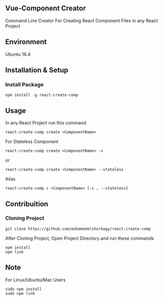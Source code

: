 ## Vue-Component Creator
<p>Command Line Creator For Creating React Component Files in any React Project</p>

## Environment
<p>Ubuntu 16.4</p>

## Installation & Setup

### Install Package 

```
npm install -g react-create-comp
```

## Usage
<p>In any React Project run this command</p>

```
react-create-comp create <ComponentName>
```
<p>For Stateless Component</p>

```
react-create-comp create <ComponentName> -s
```

or

```
react-create-comp create <ComponentName> --stateless
```



<p>Alias</p>

```
react-create-comp c <ComponentName> [-s , --stateless]
```



## Contribuition

### Cloning Project  

```
git clone https://github.com/mohamedelshorbagy/react-create-comp
```

<p>After Cloning Project, Open Project Directory and run these commands</p>

```
npm install
npm link
```

## Note
<p>For Linux/Ubuntu/Mac Users</p>

```
sudo npm install
sudo npm link
```


